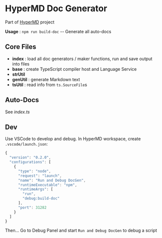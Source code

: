 # HyperMD Doc Generator

Part of [HyperMD](https://github.com/laobubu/hypermd/) project

**Usage** : `npm run build-doc` -- Generate all auto-docs

## Core Files

* **index** : load all doc generators / maker functions, run and save output into files
* **base** : create TypeScript compiler host and Language Service
* **strUtil**
* **genUtil** : generate Markdown text
* **tsUtil** : read info from `ts.SourceFile`s

## Auto-Docs

See *index.ts*

## Dev

Use VSCode to develop and debug. In HyperMD workspace, create `.vscode/launch.json`:

```js
{
  "version": "0.2.0",
  "configurations": [
    {
      "type": "node",
      "request": "launch",
      "name": "Run and Debug DocGen",
      "runtimeExecutable": "npm",
      "runtimeArgs": [
        "run",
        "debug:build-doc"
      ],
      "port": 31282
    }
  ]
}
```

Then... Go to Debug Panel and start `Run and Debug DocGen` to debug a script
